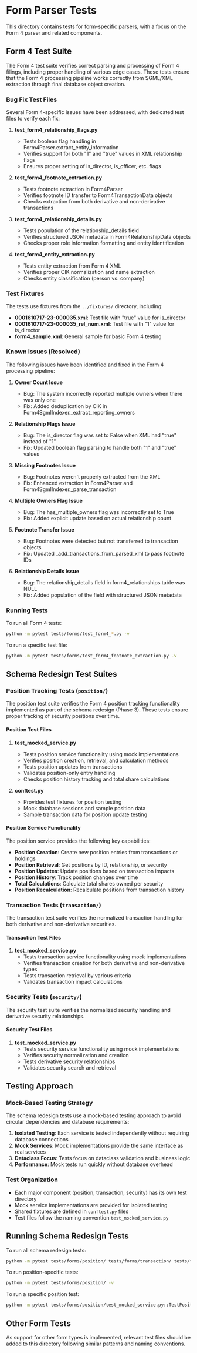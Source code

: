 # Form Parser Tests

This directory contains tests for form-specific parsers, with a focus on the Form 4 parser and related components.

## Form 4 Test Suite

The Form 4 test suite verifies correct parsing and processing of Form 4 filings, including proper handling of various edge cases. These tests ensure that the Form 4 processing pipeline works correctly from SGML/XML extraction through final database object creation.

### Bug Fix Test Files

Several Form 4-specific issues have been addressed, with dedicated test files to verify each fix:

1. **test_form4_relationship_flags.py**
   - Tests boolean flag handling in Form4Parser.extract_entity_information
   - Verifies support for both "1" and "true" values in XML relationship flags
   - Ensures proper setting of is_director, is_officer, etc. flags

2. **test_form4_footnote_extraction.py**
   - Tests footnote extraction in Form4Parser
   - Verifies footnote ID transfer to Form4TransactionData objects
   - Checks extraction from both derivative and non-derivative transactions

3. **test_form4_relationship_details.py**
   - Tests population of the relationship_details field
   - Verifies structured JSON metadata in Form4RelationshipData objects
   - Checks proper role information formatting and entity identification

4. **test_form4_entity_extraction.py**
   - Tests entity extraction from Form 4 XML
   - Verifies proper CIK normalization and name extraction
   - Checks entity classification (person vs. company)

### Test Fixtures

The tests use fixtures from the `../fixtures/` directory, including:

- **0001610717-23-000035.xml**: Test file with "true" value for is_director
- **0001610717-23-000035_rel_num.xml**: Test file with "1" value for is_director
- **form4_sample.xml**: General sample for basic Form 4 testing

### Known Issues (Resolved)

The following issues have been identified and fixed in the Form 4 processing pipeline:

1. **Owner Count Issue**
   - Bug: The system incorrectly reported multiple owners when there was only one
   - Fix: Added deduplication by CIK in Form4SgmlIndexer._extract_reporting_owners

2. **Relationship Flags Issue**
   - Bug: The is_director flag was set to False when XML had "true" instead of "1"
   - Fix: Updated boolean flag parsing to handle both "1" and "true" values

3. **Missing Footnotes Issue**
   - Bug: Footnotes weren't properly extracted from the XML
   - Fix: Enhanced extraction in Form4Parser and Form4SgmlIndexer._parse_transaction

4. **Multiple Owners Flag Issue**
   - Bug: The has_multiple_owners flag was incorrectly set to True
   - Fix: Added explicit update based on actual relationship count

5. **Footnote Transfer Issue**
   - Bug: Footnotes were detected but not transferred to transaction objects
   - Fix: Updated _add_transactions_from_parsed_xml to pass footnote IDs

6. **Relationship Details Issue**
   - Bug: The relationship_details field in form4_relationships table was NULL
   - Fix: Added population of the field with structured JSON metadata

### Running Tests

To run all Form 4 tests:
```bash
python -m pytest tests/forms/test_form4_*.py -v
```

To run a specific test file:
```bash
python -m pytest tests/forms/test_form4_footnote_extraction.py -v
```

## Schema Redesign Test Suites

### Position Tracking Tests (`position/`)

The position test suite verifies the Form 4 position tracking functionality implemented as part of the schema redesign (Phase 3). These tests ensure proper tracking of security positions over time.

#### Position Test Files

1. **test_mocked_service.py**
   - Tests position service functionality using mock implementations
   - Verifies position creation, retrieval, and calculation methods
   - Tests position updates from transactions
   - Validates position-only entry handling
   - Checks position history tracking and total share calculations

2. **conftest.py**
   - Provides test fixtures for position testing
   - Mock database sessions and sample position data
   - Sample transaction data for position update testing

#### Position Service Functionality

The position service provides the following key capabilities:

- **Position Creation**: Create new position entries from transactions or holdings
- **Position Retrieval**: Get positions by ID, relationship, or security
- **Position Updates**: Update positions based on transaction impacts
- **Position History**: Track position changes over time
- **Total Calculations**: Calculate total shares owned per security
- **Position Recalculation**: Recalculate positions from transaction history

### Transaction Tests (`transaction/`)

The transaction test suite verifies the normalized transaction handling for both derivative and non-derivative securities.

#### Transaction Test Files

1. **test_mocked_service.py**
   - Tests transaction service functionality using mock implementations
   - Verifies transaction creation for both derivative and non-derivative types
   - Tests transaction retrieval by various criteria
   - Validates transaction impact calculations

### Security Tests (`security/`)

The security test suite verifies the normalized security handling and derivative security relationships.

#### Security Test Files

1. **test_mocked_service.py**
   - Tests security service functionality using mock implementations
   - Verifies security normalization and creation
   - Tests derivative security relationships
   - Validates security search and retrieval

## Testing Approach

### Mock-Based Testing Strategy

The schema redesign tests use a mock-based testing approach to avoid circular dependencies and database requirements:

1. **Isolated Testing**: Each service is tested independently without requiring database connections
2. **Mock Services**: Mock implementations provide the same interface as real services
3. **Dataclass Focus**: Tests focus on dataclass validation and business logic
4. **Performance**: Mock tests run quickly without database overhead

### Test Organization

- Each major component (position, transaction, security) has its own test directory
- Mock service implementations are provided for isolated testing
- Shared fixtures are defined in `conftest.py` files
- Test files follow the naming convention `test_mocked_service.py`

## Running Schema Redesign Tests

To run all schema redesign tests:
```bash
python -m pytest tests/forms/position/ tests/forms/transaction/ tests/forms/security/ -v
```

To run position-specific tests:
```bash
python -m pytest tests/forms/position/ -v
```

To run a specific position test:
```bash
python -m pytest tests/forms/position/test_mocked_service.py::TestPositionFunctionality::test_position_creation -v
```

## Other Form Tests

As support for other form types is implemented, relevant test files should be added to this directory following similar patterns and naming conventions.